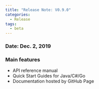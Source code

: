 ```yaml
---
title: "Release Note: V0.9.0"
categories:
  - Release
tags:
  - beta
---
```


### Date: Dec. 2, 2019

### Main features

* API reference manual
* Quick Start Guides for Java/C#/Go
* Documentation hosted by GitHub Page
